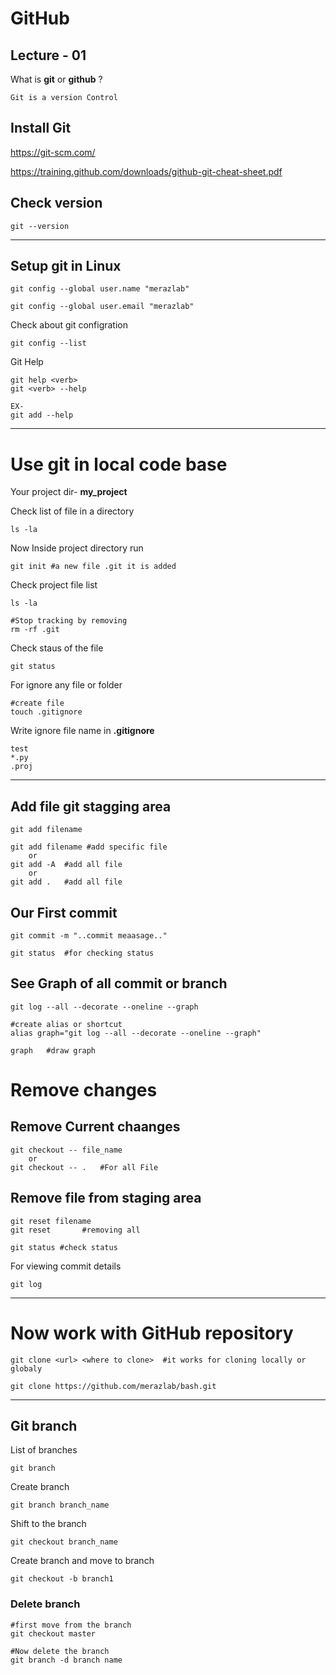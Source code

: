 # GitHub

## Lecture - 01

What is **git** or **github** ?

    Git is a version Control

## Install Git

https://git-scm.com/

https://training.github.com/downloads/github-git-cheat-sheet.pdf

## Check version

    git --version

---
## Setup git in Linux

    git config --global user.name "merazlab"   

    git config --global user.email "merazlab"  

Check about git configration

    git config --list

Git Help

    git help <verb>
    git <verb> --help

    EX-
    git add --help
---

# Use git in local code base

Your project dir- **my_project**

Check list of file in a directory

    ls -la

Now Inside project directory run

    git init #a new file .git it is added

Check project file list

    ls -la

    #Stop tracking by removing
    rm -rf .git

Check staus of the file 

    git status

For ignore any file or folder

    #create file
    touch .gitignore

Write ignore file name in **.gitignore**

    test
    *.py
    .proj
---
## Add file git stagging area

    git add filename    

    git add filename #add specific file
        or
    git add -A  #add all file 
        or
    git add .   #add all file


## Our First commit

    git commit -m "..commit meaasage.."

    git status  #for checking status

## See Graph of all commit or branch

    git log --all --decorate --oneline --graph

    #create alias or shortcut
    alias graph="git log --all --decorate --oneline --graph"

    graph   #draw graph

# Remove changes

## Remove Current chaanges

    git checkout -- file_name
        or
    git checkout -- .   #For all File
    
## Remove file from staging area

    git reset filename
    git reset       #removing all

    git status #check status


For viewing commit details

    git log

------

# Now work with GitHub repository

    git clone <url> <where to clone>  #it works for cloning locally or globaly

    git clone https://github.com/merazlab/bash.git

---

## Git branch

List of branches

    git branch
Create branch

    git branch branch_name
Shift to the branch

    git checkout branch_name

Create branch and move to branch

    git checkout -b branch1

### Delete branch
    
    #first move from the branch
    git checkout master

    #Now delete the branch
    git branch -d branch name  
